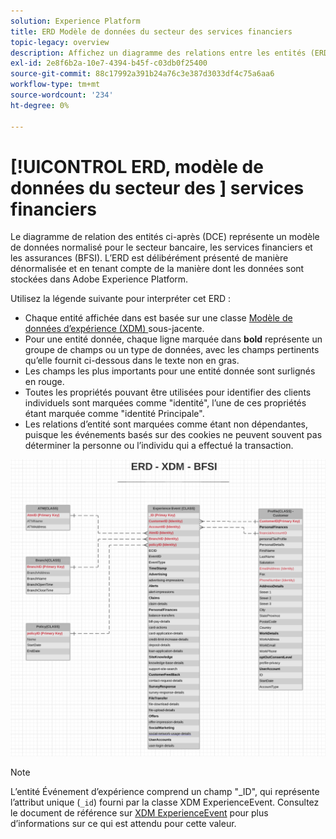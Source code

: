 ```yaml
---
solution: Experience Platform
title: ERD Modèle de données du secteur des services financiers
topic-legacy: overview
description: Affichez un diagramme des relations entre les entités (ERD) qui décrit un modèle de données normalisé pour le secteur bancaire, les services financiers et les assurances (BFSI). Ce modèle de données est compatible avec le modèle de données d’expérience (XDM) à utiliser dans Adobe Experience Platform.
exl-id: 2e8f6b2a-10e7-4394-b45f-c03db0f25400
source-git-commit: 88c17992a391b24a76c3e387d3033df4c75a6aa6
workflow-type: tm+mt
source-wordcount: '234'
ht-degree: 0%

---
```


# [!UICONTROL ERD, modèle de données du secteur des ] services financiers

Le diagramme de relation des entités ci-après (DCE) représente un modèle de données normalisé pour le secteur bancaire, les services financiers et les assurances (BFSI). L’ERD est délibérément présenté de manière dénormalisée et en tenant compte de la manière dont les données sont stockées dans Adobe Experience Platform.

Utilisez la légende suivante pour interpréter cet ERD :

* Chaque entité affichée dans est basée sur une classe [Modèle de données d’expérience (XDM) ](../composition.md#class) sous-jacente.
* Pour une entité donnée, chaque ligne marquée dans **bold** représente un groupe de champs ou un type de données, avec les champs pertinents qu’elle fournit ci-dessous dans le texte non en gras.
* Les champs les plus importants pour une entité donnée sont surlignés en rouge.
* Toutes les propriétés pouvant être utilisées pour identifier des clients individuels sont marquées comme &quot;identité&quot;, l’une de ces propriétés étant marquée comme &quot;identité Principale&quot;.
* Les relations d’entité sont marquées comme étant non dépendantes, puisque les événements basés sur des cookies ne peuvent souvent pas déterminer la personne ou l’individu qui a effectué la transaction.

![](../../images/industries/financial.png)

>[!NOTE]
>
>L’entité Événement d’expérience comprend un champ &quot;_ID&quot;, qui représente l’attribut unique (`_id`) fourni par la classe XDM ExperienceEvent. Consultez le document de référence sur [XDM ExperienceEvent](../../classes/experienceevent.md) pour plus d’informations sur ce qui est attendu pour cette valeur.
